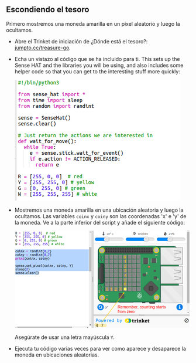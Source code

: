 ## Escondiendo el tesoro

Primero mostremos una moneda amarilla en un píxel aleatorio y luego la ocultamos.

+ Abre el Trinket de iniciación de ¿Dónde está el tesoro?: <a href="http://jumpto.cc/treasure-go" target="_blank">jumpto.cc/treasure-go</a>.

+ Echa un vistazo al código que se ha incluido para ti. This sets up the Sense HAT and the libraries you will be using, and also includes some helper code so that you can get to the interesting stuff more quickly:
    
    ![screenshot](images/treasure-starter.png)

+ Mostremos una moneda amarilla en una ubicación aleatoria y luego la ocultamos. Las variables `coinx` y `coiny` son las coordenadas 'x' e 'y' de la moneda. Ve a la parte inferior del script y añade el siguiente código:
    
    ![screenshot](images/treasure-coin.png)
    
    Asegúrate de usar una letra mayúscula `Y`.

+ Ejecuta tu código varias veces para ver como aparece y desaparece la moneda en ubicaciones aleatorias.